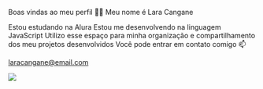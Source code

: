 Boas vindas ao meu perfil 💛💛
Meu nome é Lara Cangane

Estou estudando na Alura
Estou me desenvolvendo na linguagem JavaScript
Utilizo esse espaço para minha organização e compartilhamento dos meu projetos desenvolvidos
Você pode entrar em contato comigo 📫

laracangane@email.com

![](https://www.google.com/url?sa=i&url=https%3A%2F%2Fgifdb.com%2Fventi&psig=AOvVaw3aOrjfuWMAxmjfrO_8FDu-&ust=1722448894843000&source=images&cd=vfe&opi=89978449&ved=0CBAQjRxqFwoTCIjMlqGsz4cDFQAAAAAdAAAAABAJ)
